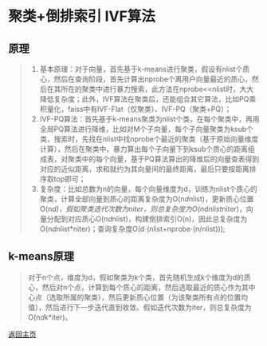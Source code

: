 # 聚类+倒排索引 IVF算法

## 原理
> 1. 基本原理：对于向量，首先基于k-means进行聚类，假设有nlist个质心，然后在查询阶段，首先计算出nprobe个离用户向量最近的质心，然后在其所在的聚类中进行暴力搜索，此方法在nprobe<<nlist时，大大降低复杂度；此外，IVF算法在聚类后，还能组合其它算法，比如PQ乘积量化，faiss中有IVF-Flat（仅聚类）、IVF-PQ（聚类+PQ）；
> 2. IVF-PQ算法：首先基于k-means聚类为nlist个类，在每个聚类中，再用全局PQ算法进行降维，比如对M个子向量，每个子向量聚类为ksub个类，搜索时，先找在nlist中找nprobe个最近的聚类（基于原始向量维度计算），然后在聚类中，暴力算出每个子向量下到ksub个质心的距离组成表，对聚类中的每个向量，基于PQ算法算出的降维后的向量查表得到对应的近似距离，求和就约为其向量间的最终距离，最后只要按距离排序取top即可；
> 3. 复杂度：比如总数为n的向量，每个向量维度为d，训练为nlist个质心的聚类，计算全部向量到质心的距离复杂度为O(n*d*nlist)，更新质心位置O(n*d)，假如聚类迭代次数为niter，则总复杂度为O(n*d*nlist*niter)，向量分配到对应质心O(n*d*nlist)，构建倒排索引O(n)，因此总复杂度为O(n*d*nlist*niter)；查询复杂度O(d⋅(nlist+nprobe⋅(n/nlist)));

## k-means原理
> 对于n个点，维度为d，假如聚类为k个类，首先随机生成k个维度为d的质心，然后对n个点，计算到每个质心的距离，然后选取最近的质心作为其中心点（选取所属的聚类），然后更新质心位置（为该聚类所有点的位置均值），然后进行下一步迭代直到收敛。假如迭代次数为iter，则总复杂度为O(n*d*k*iter)。

[返回主页](../../README.md)
